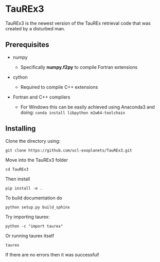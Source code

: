 # TauREx3

TauREx3 is the newest version of the TauREx retrieval code that was created by a disturbed man.

## Prerequisites

* numpy
    - Specifically **numpy.f2py** to compile Fortran extensions

* cython
    * Required to compile C++ extensions

* Fortran and C++ compilers
    * For Windows this can be easily achieved using Anaconda3 and doing:
        `conda install libpython m2w64-toolchain`



## Installing

Clone the directory using:

```
git clone https://github.com/ucl-exoplanets/TauREx3.git
```

Move into the TauREx3 folder

```
cd TauREx3
```

Then install

```
pip install -e .
```

To build documentation do

```
python setup.py build_sphinx
```


Try importing taurex:

```
python -c "import taurex"
```

Or running taurex itself

```
taurex
```

If there are no errors then it was successful!